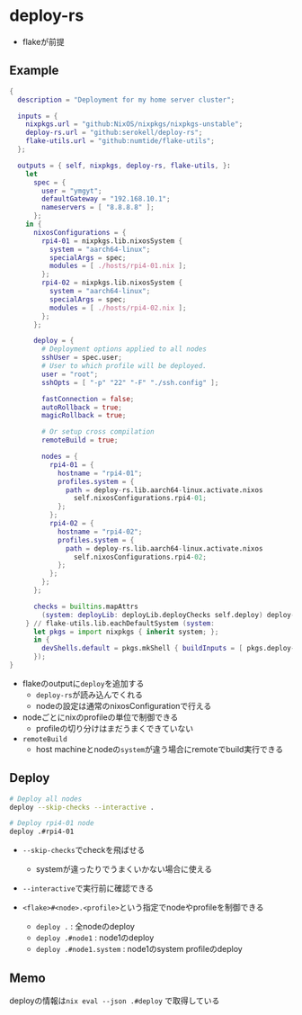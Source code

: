 # deploy-rs

* flakeが前提


## Example

```nix
{
  description = "Deployment for my home server cluster";

  inputs = {
    nixpkgs.url = "github:NixOS/nixpkgs/nixpkgs-unstable";
    deploy-rs.url = "github:serokell/deploy-rs";
    flake-utils.url = "github:numtide/flake-utils";
  };

  outputs = { self, nixpkgs, deploy-rs, flake-utils, }:
    let
      spec = {
        user = "ymgyt";
        defaultGateway = "192.168.10.1";
        nameservers = [ "8.8.8.8" ];
      };
    in {
      nixosConfigurations = {
        rpi4-01 = nixpkgs.lib.nixosSystem {
          system = "aarch64-linux";
          specialArgs = spec;
          modules = [ ./hosts/rpi4-01.nix ];
        };
        rpi4-02 = nixpkgs.lib.nixosSystem {
          system = "aarch64-linux";
          specialArgs = spec;
          modules = [ ./hosts/rpi4-02.nix ];
        };
      };

      deploy = {
        # Deployment options applied to all nodes
        sshUser = spec.user;
        # User to which profile will be deployed.
        user = "root";
        sshOpts = [ "-p" "22" "-F" "./ssh.config" ];

        fastConnection = false;
        autoRollback = true;
        magicRollback = true;

        # Or setup cross compilation
        remoteBuild = true;

        nodes = {
          rpi4-01 = {
            hostname = "rpi4-01";
            profiles.system = {
              path = deploy-rs.lib.aarch64-linux.activate.nixos
                self.nixosConfigurations.rpi4-01;
            };
          };
          rpi4-02 = {
            hostname = "rpi4-02";
            profiles.system = {
              path = deploy-rs.lib.aarch64-linux.activate.nixos
                self.nixosConfigurations.rpi4-02;
            };
          };
        };
      };

      checks = builtins.mapAttrs
        (system: deployLib: deployLib.deployChecks self.deploy) deploy-rs.lib;
    } // flake-utils.lib.eachDefaultSystem (system:
      let pkgs = import nixpkgs { inherit system; };
      in {
        devShells.default = pkgs.mkShell { buildInputs = [ pkgs.deploy-rs pkgs.nixfmt ]; };
      });
}
```

* flakeのoutputに`deploy`を追加する
  * `deploy-rs`が読み込んでくれる
  * nodeの設定は通常のnixosConfigurationで行える
* nodeごとにnixのprofileの単位で制御できる
  * profileの切り分けはまだうまくできていない
* `remoteBuild`
  * host machineとnodeの`system`が違う場合にremoteでbuild実行できる


## Deploy

```sh
# Deploy all nodes
deploy --skip-checks --interactive .

# Deploy rpi4-01 node
deploy .#rpi4-01
```

* `--skip-checks`でcheckを飛ばせる
  * systemが違ったりでうまくいかない場合に使える
* `--interactive`で実行前に確認できる

* `<flake>#<node>.<profile>`という指定でnodeやprofileを制御できる
  * `deploy .`              : 全nodeのdeploy
  * `deploy .#node1`        : node1のdeploy
  * `deploy .#node1.system` : node1のsystem profileのdeploy


## Memo

deployの情報は`nix eval --json .#deploy` で取得している
